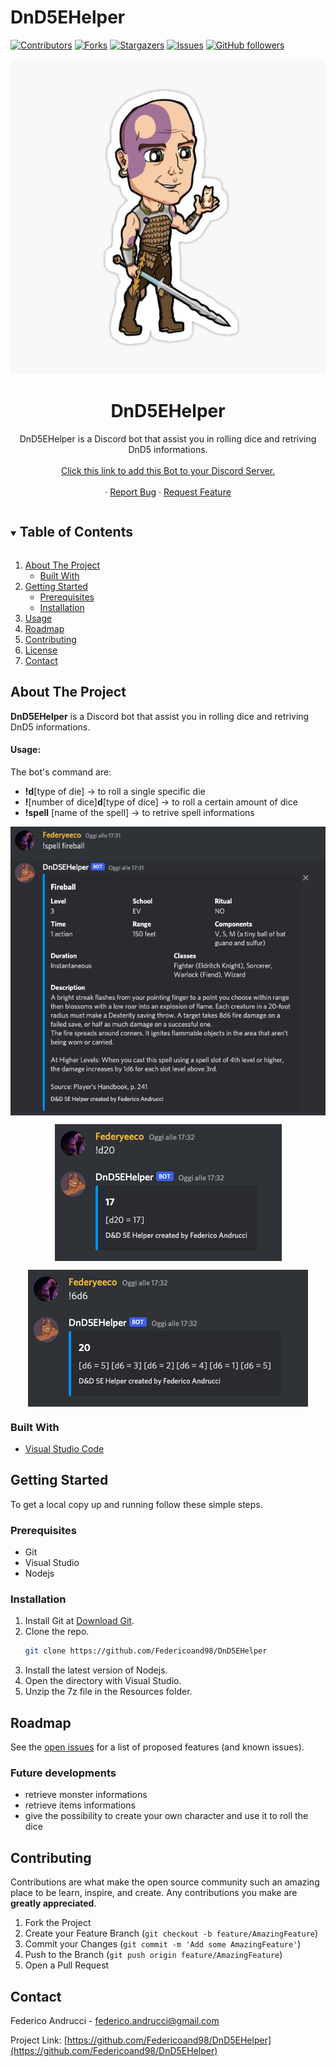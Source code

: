 # DnD5EHelper
<!--
*** Thanks for checking out the Best-README-Template. If you have a suggestion
*** that would make this better, please fork the NuriCheat and create a pull request
*** or simply open an issue with the tag "enhancement".
*** Thanks again! Now go create something AMAZING! :D
***
***
***
*** To avoid retyping too much info. Do a search and replace for the following:
*** Stikinit, kf-eval, twitter_handle, email, project_title, project_description
-->



<!-- PROJECT SHIELDS -->
<!--
*** I'm using markdown "reference style" links for readability.
*** Reference links are enclosed in brackets [ ] instead of parentheses ( ).
*** See the bottom of this document for the declaration of the reference variables
*** for contributors-url, forks-url, etc. This is an optional, concise syntax you may use.
*** https://www.markdownguide.org/basic-syntax/#reference-style-links
-->
[![Contributors][contributors-shield]][contributors-url]
[![Forks][forks-shield]][forks-url]
[![Stargazers][stars-shield]][stars-url]
[![Issues][issues-shield]][issues-url]
[![GitHub followers][github-shield]][github-url]


<!-- PROJECT LOGO -->
<p align="center">
  <img src="/imgs/logo.jpg" alt="logo"
</p>   
  
<br />
<p align="center">
  <a href="https://github.com/Federicoand98/DnD5EHelper">
  </a>
  <h1 align="center">DnD5EHelper</h1>
  <p align="center">
    DnD5EHelper is a Discord bot that assist you in rolling dice and retriving DnD5 informations.
    <br /> 
    <br />
    <a href="https://discord.com/api/oauth2/authorize?client_id=778590526588977163&permissions=517544073280&scope=bot">Click this link to add this Bot to your Discord Server.</a>
    <br/>
    <br />
    ·
    <a href="https://github.com/Federicoand98/DnD5EHelper/issues">Report Bug</a>
    ·
    <a href="https://github.com/Federicoand98/DnD5EHelper/issues">Request Feature</a>
  </p>
</p>



<!-- TABLE OF CONTENTS -->
<details open="open">
  <summary><h2 style="display: inline-block">Table of Contents</h2></summary>
  <ol>
    <li>
      <a href="#about-the-project">About The Project</a>
      <ul>
        <li><a href="#built-with">Built With</a></li>
      </ul>
    </li>
    <li>
      <a href="#getting-started">Getting Started</a>
      <ul>
        <li><a href="#prerequisites">Prerequisites</a></li>
        <li><a href="#installation">Installation</a></li>
      </ul>
    </li>
    <li><a href="#usage">Usage</a></li>
    <li><a href="#roadmap">Roadmap</a></li>
    <li><a href="#contributing">Contributing</a></li>
    <li><a href="#license">License</a></li>
    <li><a href="#contact">Contact</a></li>
  </ol>
</details>



<!-- ABOUT THE PROJECT -->
## About The Project
**DnD5EHelper** is a Discord bot that assist you in rolling dice and retriving DnD5 informations.

#### Usage:
The bot's command are:
- **!d**[type of die]  -> to roll a single specific die
- **!**[number of dice]**d**[type of dice]  -> to roll a certain amount of dice
- **!spell** [name of the spell]    -> to retrive spell informations

<p align="center">
<img src="imgs/spell.png" align="center"/>
</p>
<p align="center">
<img src="imgs/d20.png" align="center"/>
</p>
<p align="center">
<img src="imgs/6d6.png" align="center"/>
</p>

### Built With

* [Visual Studio Code](https://code.visualstudio.com/download)

<!-- GETTING STARTED -->
## Getting Started

To get a local copy up and running follow these simple steps.

### Prerequisites
* Git
* Visual Studio
* Nodejs

### Installation

1. Install Git at [Download Git](https://git-scm.com/download).
2. Clone the repo.
   ```sh
   git clone https://github.com/Federicoand98/DnD5EHelper
   ```
4. Install the latest version of Nodejs.
5. Open the directory with Visual Studio.
6. Unzip the 7z file in the Resources folder.


<!-- ROADMAP -->
## Roadmap

See the [open issues](https://github.com/Federicoand98/AR-Dice/issues) for a list of proposed features (and known issues).

### Future developments

- retrieve monster informations
- retrieve items informations
- give the possibility to create your own character and use it to roll the dice


<!-- CONTRIBUTING -->
## Contributing

Contributions are what make the open source community such an amazing place to be learn, inspire, and create. Any contributions you make are **greatly appreciated**.

1. Fork the Project
2. Create your Feature Branch (`git checkout -b feature/AmazingFeature`)
3. Commit your Changes (`git commit -m 'Add some AmazingFeature'`)
4. Push to the Branch (`git push origin feature/AmazingFeature`)
5. Open a Pull Request




<!-- CONTACT -->
## Contact

Federico Andrucci - federico.andrucci@gmail.com <br>

Project Link: [https://github.com/Federicoand98/DnD5EHelper](https://github.com/Federicoand98/DnD5EHelper)






<!-- MARKDOWN LINKS & IMAGES -->
<!-- https://www.markdownguide.org/basic-syntax/#reference-style-links -->
[contributors-shield]: https://img.shields.io/github/contributors/Federicoand98/DnD5EHelper.svg?style=for-the-badge
[contributors-url]: https://github.com/Federicoand98/DnD5EHelper/graphs/contributors
[forks-shield]: https://img.shields.io/github/forks/Federicoand98/DnD5EHelper.svg?style=for-the-badge
[forks-url]: https://github.com/Federicoand98/DnD5EHelper/network/members
[stars-shield]: https://img.shields.io/github/stars/Federicoand98/DnD5EHelper.svg?style=for-the-badge
[stars-url]: https://github.com/Federicoand98/DnD5EHelper/stargazers
[issues-shield]: https://img.shields.io/github/issues/Federicoand98/DnD5EHelper.svg?style=for-the-badge
[issues-url]: https://github.com/Federicoand98/DnD5EHelper/issues
[license-shield]: https://img.shields.io/github/license/Federicoand98/DnD5EHelper.svg?style=for-the-badge
[github-shield]: https://img.shields.io/github/followers/Federicoand98.svg?style=social&label=Follow
[github-url]: https://github.com/Federicoand98
